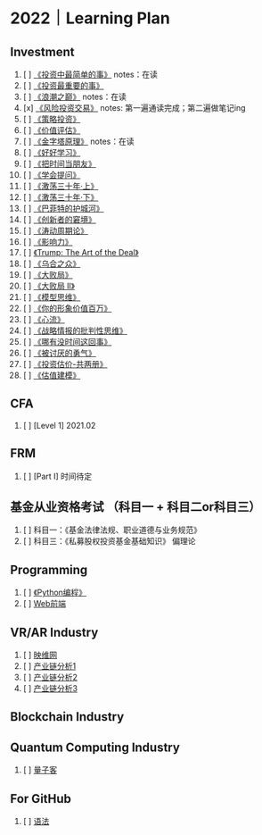 # 2022｜Learning Plan

## Investment
1. [ ] [《投资中最简单的事》](https://book.douban.com/subject/35000951/) notes：在读
2. [ ] [《投资最重要的事》](https://book.douban.com/subject/10799082/)
3. [ ] [《浪潮之巅》](https://book.douban.com/subject/33474750/) notes：在读
4. [x] [《风险投资交易》](https://book.douban.com/subject/26357758/) notes: 第一遍通读完成；第二遍做笔记ing
5. [ ] [《策略投资》](https://book.douban.com/subject/10568233/)
6. [ ] [《价值评估》](https://book.douban.com/subject/2015368/)
7. [ ] [《金字塔原理》](https://book.douban.com/subject/33391219/) notes：在读
8. [ ] [《好好学习》](https://book.douban.com/subject/26952718/)
9. [ ] [《把时间当朋友》](https://book.douban.com/subject/25749845/)
10. [ ] [《学会提问》](https://book.douban.com/subject/20428922/)
11. [ ] [《激荡三十年·上》](https://book.douban.com/subject/1970428/)
12. [ ] [《激荡三十年·下》](https://book.douban.com/subject/2380307/)
13. [ ] [《巴菲特的护城河》](https://book.douban.com/subject/4100680/)
14. [ ] [《创新者的窘境》](https://book.douban.com/subject/4243770/)
15. [ ] [《涛动周期论》](https://book.douban.com/subject/27599114/)
16. [ ] [《影响力》](https://book.douban.com/subject/1005576/)
17. [ ] [《Trump: The Art of the Deal》](https://book.douban.com/subject/35002595/)
18. [ ] [《乌合之众》](https://book.douban.com/subject/26784663/)
19. [ ] [《大败局》](https://book.douban.com/subject/1072438/)
20. [ ] [《大败局 II》](https://book.douban.com/subject/2064450/)
21. [ ] [《模型思维》](https://book.douban.com/subject/34893628/)
22. [ ] [《你的形象价值百万》](https://book.douban.com/subject/1263921/)
23. [ ] [《心流》](https://book.douban.com/subject/27186106/)
24. [ ] [《战略情报的批判性思维》](https://book.douban.com/subject/26775447/)
25. [ ] [《哪有没时间这回事》](https://book.douban.com/subject/35719499/)
26. [ ] [《被讨厌的勇气》](https://book.douban.com/subject/26896107/)
27. [ ] [《投资估价-共两册》](https://book.douban.com/subject/25975746/)
28. [ ] [《估值建模》](https://book.douban.com/subject/6717799/)

## CFA
1. [ ] [Level 1] 2021.02

## FRM
1. [ ] [Part I] 时间待定

## 基金从业资格考试 （科目一 + 科目二or科目三）
1. [ ] 科目一：《基金法律法规、职业道德与业务规范》
2. [ ] 科目三：《私募股权投资基金基础知识》 偏理论

## Programming
1. [ ] [《Python编程》](https://book.douban.com/subject/35196328/)
2. [ ] [Web前端](https://www.bilibili.com/read/cv5650633?spm_id_from=333.788.b_636f6d6d656e74.7)


## VR/AR Industry
1. [ ] [映维网](https://news.nweon.com/report)
2. [ ] [产业链分析1](https://zhuanlan.zhihu.com/p/21600604)
3. [ ] [产业链分析2](https://zhuanlan.zhihu.com/p/370829873)
5. [ ] [产业链分析3](https://www.sohu.com/a/459416594_270543)

## Blockchain Industry

## Quantum Computing Industry
1. [ ] [量子客](https://www.qtumist.com/)


## For GitHub
1. [ ] [语法](https://github.com/adam-p/markdown-here/wiki/Markdown-Cheatsheet#alt-h1)


